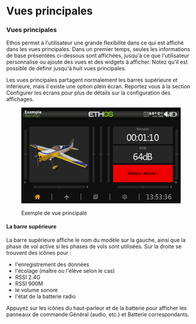 # Vues principales

### Vues principales

Ethos permet à l'utilisateur une grande flexibilité dans ce qui est affiché dans les vues principales. Dans un premier temps, seules les informations de base présentées ci-dessous sont affichées, jusqu'à ce que l'utilisateur personnalise ou ajoute des vues et des widgets à afficher. Notez qu'il est possible de définir jusqu'à huit vues principales.

Les vues principales partagent normalement les barres supérieure et inférieure, mais il existe une option plein écran. Reportez vous à la section Configurer les écrans pour plus de détails sur la configuration des affichages.

<figure><img src=".gitbook/assets/mainviews1.png" alt=""><figcaption><p>Exemple de vue principale</p></figcaption></figure>

#### &#x20;La barre supérieure

La barre supérieure affiche le nom du modèle sur la gauche, ainsi que la phase de vol active si les phases de vols sont utilisées. Sur la droite se trouvent des icônes pour :

* l'enregistrement des données
* l'écolage (maître ou l'élève selon le cas)
* RSSI 2.4G
* RSSI 900M
* le volume sonore
* l'état de la batterie radio

Appuyez sur les icônes du haut-parleur et de la batterie pour afficher les panneaux de commande Général (audio, etc.) et Batterie correspondants.

&#x20;

&#x20;

&#x20;

&#x20;
